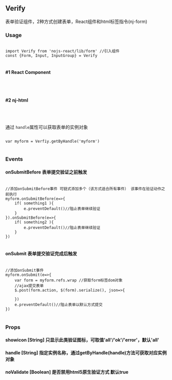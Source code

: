 ## Verify

表单验证组件，2种方式创建表单，React组件和html标签指令(nj-form)

### Usage 
<pre><code class="language-javascript">
import Verify from 'nojs-react/lib/form' //引入组件
const {Form, Input, InputGroup} = Verify
</code>
</pre>


#### #1 React Component
<pre><code class="language-javascript"><script type="text/code">
var myform = ReactDOM.render((
    <Form className="nj-form" action="" method="post">
        <Input type="text" defaultValue="hello" required />
    </Form>
), document.getElementById('form-selector'))
</script></code>
</pre>

#### #2 nj-html
<pre><code class="language-html"><script type="text/code">
<!--通过nj-html指令在html文件中直接创建表单-->
<nj-form class="nj-form" action="" method="post" handle="myform">
    username: <nj-input class="text" name="username" defaultValue="lilei" required nj-minlength="4" nj-maxlength="16"></nj-input>
    email: <nj-input class="text" name="email" type="email" required></nj-input>
    skills: 
    <nj-input-group required nj-minlength="2">
        <nj-input class="checkbox" name="skill[]" value="1">html</nj-input>
        <nj-input class="checkbox" name="skill[]" value="2">css</nj-input>
        <nj-input class="checkbox" name="skill[]" value="3">javascript</nj-input>
    </nj-input-group>
</nj-form>
</script></code>
</pre>

通过 <code>handle</code>属性可以获取表单的实例对象
<pre><code class="language-javascript">
var myform = Verfiy.getByHandle('myform')
</code>
</pre>



### Events

#### onSubmitBefore <span>表单提交验证之前触发</span>
<pre><code class="language-javascript">
//添加onSubmitBefore事件 可链式添加多个（该方式适合所有事件） 该事件在验证动作之前执行
myform.onSubmitBefore(e=>{
    if( something1 ){
        e.preventDefault()//阻止表单继续验证
    }
}).onSubmitBefore(e=>{
    if( something2 ){
        e.preventDefault()//阻止表单继续验证
    }
})
</code>
</pre>

#### onSubmit <span>表单提交验证完成后触发</span>
<pre><code class="language-javascript">
//添加onSubmit事件 
myform.onSubmit(e=>{
    var form = myform.refs.wrap //获取form标签dom对象
    //ajax提交表单
    $.post(form.action, $(form).serialize(), json=>{

    }) 
    e.preventDefault()//阻止表单以默认方式提交
})
</code>
</pre>


### Props

#### showicon <span>[String] 只显示此类验证图标，可取值'all'/'ok'/'error'，默认'all'</span>
#### handle <span>[String] 指定实例名称，通过getByHandle(handle)方法可获取对应实例对象</span>
#### noValidate <span>[Boolean] 是否禁用html5原生验证方式 默认true</span>
